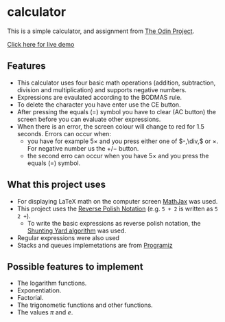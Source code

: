 # calculator

This is a simple calculator, and assignment from [The Odin Project](https://www.theodinproject.com/lessons/foundations-calculator).

[Click here for live demo](https://thabomcodes.github.io/calculator/)

## Features

- This calculator uses four basic math operations (addition, subtraction, division and multiplication) and supports negative numbers.
- Expressions are evaulated according to the BODMAS rule.
- To delete the character you have enter use the CE button.
- After pressing the equals (=) symbol you have to clear (AC button) the screen before you
  can evaluate other expressions.
- When there is an error, the screen colour will change to red for 1.5 seconds.
  Errors can occur when:
  - you have for example $5\times$ and you press either one of $-,\div,\$ or $\times$. For negative number us the $+/-$ button.
  - the second erro can occur when you have $5\times$ and you press the equals (=) symbol.

## What this project uses

- For displaying LaTeX math on the computer screen [MathJax](https://www.mathjax.org/) was used.
- This project uses the [Reverse Polish Notation](https://en.wikipedia.org/wiki/Reverse_Polish_notation) (e.g. `5 + 2` is written as `5 2 +`).
  - To write the basic expressions as reverse polish notation, the [Shunting Yard algorithm](https://en.wikipedia.org/wiki/Shunting_yard_algorithm) was used.
- Regular expressions were also used
- Stacks and queues implemetations are from [Programiz](https://www.programiz.com/)

## Possible features to implement

- The logarithm functions.
- Exponentiation.
- Factorial.
- The trigonometic functions and other functions.
- The values $\pi$ and $e$.
